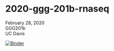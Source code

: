 # 2020-ggg-201b-rnaseq

February 28, 2020  
GGG201b  
UC Davis

[![Binder](https://mybinder.org/badge_logo.svg)](https://mybinder.org/v2/gh/bluegenes/2020-ggg-201b-rnaseq-backup/master?filepath=rnaseq-workflow.Rmd)
